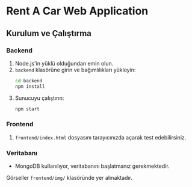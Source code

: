 # Rent A Car Web Application

## Kurulum ve Çalıştırma

### Backend
1. Node.js'in yüklü olduğundan emin olun.
2. `backend` klasörüne girin ve bağımlılıkları yükleyin:
   ```sh
   cd backend
   npm install
   ```
3. Sunucuyu çalıştırın:
   ```sh
   npm start
   ```

### Frontend
1. `frontend/index.html` dosyasını tarayıcınızda açarak test edebilirsiniz.

### Veritabanı
- MongoDB kullanılıyor, veritabanını başlatmanız gerekmektedir.

Görseller `frontend/img/` klasöründe yer almaktadır.
